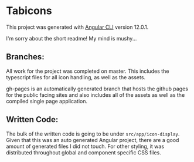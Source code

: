 # Tabicons

This project was generated with [Angular CLI](https://github.com/angular/angular-cli) version 12.0.1.

I'm sorry about the short readme! My mind is mushy...

## Branches:
All work for the project was completed on master. This includes the typescript files for all icon handling, as well as the assets.

gh-pages is an automatically generated branch that hosts the github pages for the public facing sites and also includes all of the assets as well as the compiled single page application.

## Written Code:
The bulk of the written code is going to be under `src/app/icon-display`. Given that this was an auto generated Angular project, there are a good amount of generated files I did not touch. For other styling, it was distributed throughout global and component specific CSS files.
